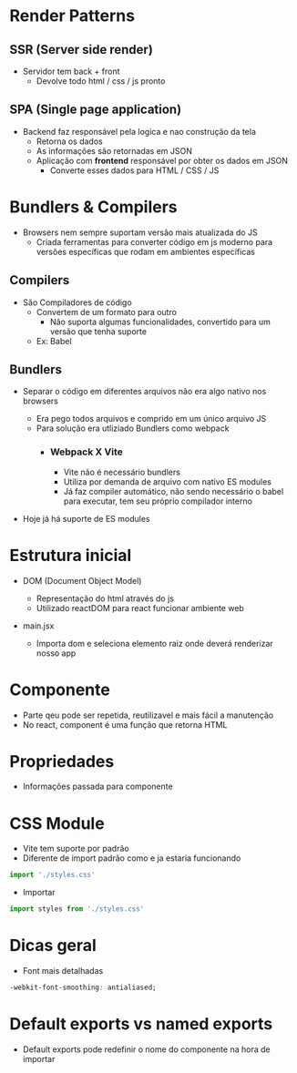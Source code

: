# Render Patterns
## SSR (Server side render)
- Servidor tem back + front
    - Devolve todo html / css / js pronto

## SPA (Single page application)
- Backend faz responsável pela logica e nao construção da tela
    - Retorna os dados
    - As informações são retornadas em JSON
    - Aplicação com **frontend** responsável por obter os dados em JSON 
        - Converte esses dados para HTML / CSS / JS

# Bundlers & Compilers
- Browsers nem sempre suportam versão mais atualizada do JS
    - Criada ferramentas para converter código em js moderno para versões específicas que rodam em ambientes específicas

## Compilers
- São Compiladores de código
    - Convertem de um formato para outro
        - Nâo suporta algumas funcionalidades, convertido para um versão que tenha suporte
    - Ex: Babel

## Bundlers
- Separar o código em diferentes arquivos não era algo nativo nos browsers
    - Era pego todos arquivos e comprido em um único arquivo JS
    - Para solução era utliziado Bundlers como webpack
        - ### Webpack X Vite
            - Vite não é necessário bundlers
            - Utiliza por demanda de arquivo com nativo ES modules
            - Já faz compiler automático, não sendo necessário o babel para executar, tem seu próprio compilador interno

- Hoje já há suporte de ES modules

# Estrutura inicial
- DOM (Document Object Model)
    - Representação do html através do js
    - Utilizado reactDOM para react funcionar ambiente web

- main.jsx
    - Importa dom e seleciona elemento raiz onde deverá renderizar nosso app

# Componente
- Parte qeu pode ser repetida, reutilizavel e mais fácil a manutenção
- No react, component é uma função que retorna HTML

# Propriedades
- Informações passada para componente

# CSS Module
- Vite tem suporte por padrão
- Diferente de import padrão como e ja estaria funcionando
```js
import './styles.css'
```
- Importar
```js
import styles from './styles.css'
```

# Dicas geral
- Font mais detalhadas
```css
-webkit-font-smoothing: antialiased;
```
# Default exports vs named exports
- Default exports pode redefinir o nome do componente na hora de importar

